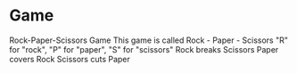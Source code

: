 # Game
Rock-Paper-Scissors Game
This game is called
Rock - Paper - Scissors
"R" for "rock",
"P" for "paper",
"S" for "scissors"
Rock breaks Scissors
Paper covers Rock
Scissors cuts Paper
